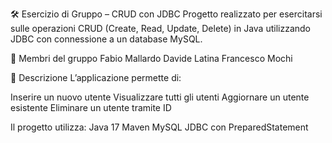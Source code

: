 🛠️ Esercizio di Gruppo – CRUD con JDBC
Progetto realizzato per esercitarsi sulle operazioni CRUD (Create, Read, Update, Delete) in Java utilizzando JDBC con connessione a un database MySQL.

👥 Membri del gruppo
Fabio Mallardo
Davide Latina
Francesco Mochi

📌 Descrizione
L’applicazione permette di:

Inserire un nuovo utente
Visualizzare tutti gli utenti
Aggiornare un utente esistente
Eliminare un utente tramite ID

Il progetto utilizza:
Java 17
Maven
MySQL
JDBC con PreparedStatement
